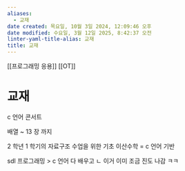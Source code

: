 ```yaml
---
aliases:
  - 교재
date created: 목요일, 10월 3일 2024, 12:09:46 오후
date modified: 수요일, 3월 12일 2025, 8:42:37 오전
linter-yaml-title-alias: 교재
title: 교재
---
```


[[프로그래밍 응용]] [[OT]]

# 교재

c 언어 콘서트

배열 ~ 13 장 까지

2 학년 1 학기의 자료구조 수업을 위한 기초
이산수학 = c 언어 기반

sdl 프로그래밍 > c 언어 다 배우고
ㄴ 이거 이미 조금 진도 나감 ㅋㅋ
